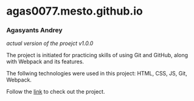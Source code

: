 # agas0077.mesto.github.io
### Agasyants Andrey

*actual version of the proejct v1.0.0*

The project is initiated for practicing skills of using Git and GitHub, along with Webpack and its features.

The follwing technologies were used in this project: HTML, CSS, JS, Git, Webpack.

Follow the [link](https://agas0077.github.io/mesto4/) to check out the project.
